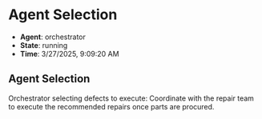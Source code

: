 # Agent Selection

- **Agent**: orchestrator
- **State**: running
- **Time**: 3/27/2025, 9:09:20 AM

## Agent Selection

Orchestrator selecting defects to execute: Coordinate with the repair team to execute the recommended repairs once parts are procured.

